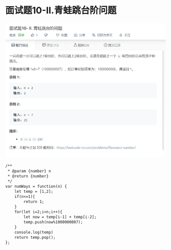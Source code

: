 # 面试题10-II.青蛙跳台阶问题
![](img/面试题10-II.青蛙跳台阶问题.png)  

```
/**
 * @param {number} n
 * @return {number}
 */
var numWays = function(n) {
    let temp = [1,2];
    if(n<=1){
        return 1;
    }
    for(let i=2;i<n;i++){
        let now = temp[i-1] + temp[i-2];
        temp.push(now%1000000007);
    }
    console.log(temp)
    return temp.pop();
};
```